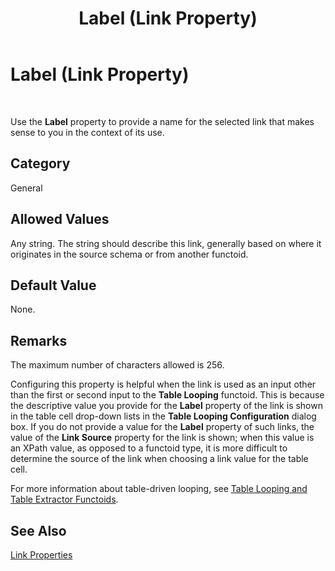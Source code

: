 ﻿---
title: Label (Link Property)
TOCTitle: Label (Link Property)
ms:assetid: 1565c75f-fea9-48ec-b8f3-cb903929937a
ms:mtpsurl: https://msdn.microsoft.com/en-us/library/Aa558714(v=BTS.80)
ms:contentKeyID: 51526421
ms.date: 08/30/2017
mtps_version: v=BTS.80
---

# Label (Link Property)

 

Use the **Label** property to provide a name for the selected link that makes sense to you in the context of its use.

## Category

General

## Allowed Values

Any string. The string should describe this link, generally based on where it originates in the source schema or from another functoid.

## Default Value

None.

## Remarks

The maximum number of characters allowed is 256.

Configuring this property is helpful when the link is used as an input other than the first or second input to the **Table Looping** functoid. This is because the descriptive value you provide for the **Label** property of the link is shown in the table cell drop-down lists in the **Table Looping Configuration** dialog box. If you do not provide a value for the **Label** property of such links, the value of the **Link Source** property for the link is shown; when this value is an XPath value, as opposed to a functoid type, it is more difficult to determine the source of the link when choosing a link value for the table cell.

For more information about table-driven looping, see [Table Looping and Table Extractor Functoids](https://msdn.microsoft.com/en-us/library/aa559310\(v=bts.80\)).

## See Also

[Link Properties](link-properties.md)


